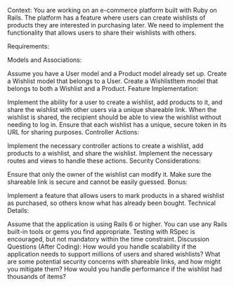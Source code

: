 Context:
You are working on an e-commerce platform built with Ruby on Rails. The platform has a feature where users can create wishlists of products they are interested in purchasing later. We need to implement the functionality that allows users to share their wishlists with others.

Requirements:

Models and Associations:

Assume you have a User model and a Product model already set up.
Create a Wishlist model that belongs to a User.
Create a WishlistItem model that belongs to both a Wishlist and a Product.
Feature Implementation:

Implement the ability for a user to create a wishlist, add products to it, and share the wishlist with other users via a unique shareable link.
When the wishlist is shared, the recipient should be able to view the wishlist without needing to log in.
Ensure that each wishlist has a unique, secure token in its URL for sharing purposes.
Controller Actions:

Implement the necessary controller actions to create a wishlist, add products to a wishlist, and share the wishlist.
Implement the necessary routes and views to handle these actions.
Security Considerations:

Ensure that only the owner of the wishlist can modify it.
Make sure the shareable link is secure and cannot be easily guessed.
Bonus:

Implement a feature that allows users to mark products in a shared wishlist as purchased, so others know what has already been bought.
Technical Details:

Assume that the application is using Rails 6 or higher.
You can use any Rails built-in tools or gems you find appropriate.
Testing with RSpec is encouraged, but not mandatory within the time constraint.
Discussion Questions (After Coding):
How would you handle scalability if the application needs to support millions of users and shared wishlists?
What are some potential security concerns with shareable links, and how might you mitigate them?
How would you handle performance if the wishlist had thousands of items?
